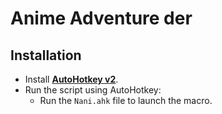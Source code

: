 # Anime Adventure der

## Installation


- Install **[AutoHotkey v2](https://www.autohotkey.com/download/)**.
- Run the script using AutoHotkey:
   - Run the `Nani.ahk` file to launch the macro.
